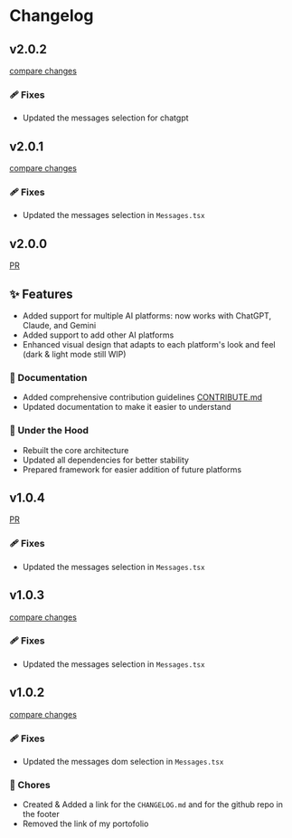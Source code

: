 # Changelog

## v2.0.2

[compare changes](https://github.com/COUSCOUSZ/BetterGPT/commit/)

### 🩹 Fixes

- Updated the messages selection for chatgpt

## v2.0.1

[compare changes](https://github.com/COUSCOUSZ/BetterGPT/commit/cdb26b71168795999bf1bd4ffae95df25e68f5eb)

### 🩹 Fixes

- Updated the messages selection in `Messages.tsx`

## v2.0.0

[PR](https://github.com/COUSCOUSZ/BetterGPT/pull/7)

## ✨ Features

- Added support for multiple AI platforms: now works with ChatGPT, Claude, and Gemini
- Added support to add other AI platforms
- Enhanced visual design that adapts to each platform's look and feel (dark & light mode still WIP)

### 📝 Documentation

- Added comprehensive contribution guidelines [CONTRIBUTE.md](CONTRIBUTE.md)
- Updated documentation to make it easier to understand

### 🔧 Under the Hood

- Rebuilt the core architecture
- Updated all dependencies for better stability
- Prepared framework for easier addition of future platforms

## v1.0.4

[PR](https://github.com/COUSCOUSZ/BetterGPT/pull/6)

### 🩹 Fixes

- Updated the messages selection in `Messages.tsx`

## v1.0.3

[compare changes](https://github.com/COUSCOUSZ/BetterGPT/commit/cdb26b71168795999bf1bd4ffae95df25e68f5eb)

### 🩹 Fixes

- Updated the messages selection in `Messages.tsx`

## v1.0.2

[compare changes](https://github.com/COUSCOUSZ/BetterGPT/commit/2cb0d7265f949fa4a65c8ad0c2ff45e5e0d6e4e5)

### 🩹 Fixes

- Updated the messages dom selection in `Messages.tsx`

### 🏡 Chores

- Created & Added a link for the `CHANGELOG.md` and for the github repo in the footer
- Removed the link of my portofolio
